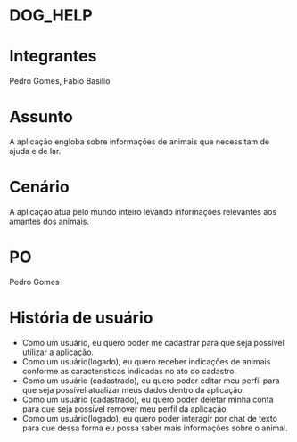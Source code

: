 # DOG_HELP

# Integrantes
Pedro Gomes, Fabio Basilio

# Assunto
A aplicação engloba sobre informações de animais que necessitam de ajuda e de lar.

# Cenário
A aplicação atua pelo mundo inteiro levando informações relevantes aos amantes dos animais.

# PO
Pedro Gomes
# História de usuário
- Como um  usuário, eu quero poder me cadastrar para que seja possível utilizar a aplicação.
- Como um usuário(logado), eu quero receber indicações de animais conforme as características indicadas no ato do cadastro.
- Como um usuário (cadastrado), eu quero poder editar meu perfil para que seja possível atualizar meus dados dentro da aplicação.
- Como um usuário (cadastrado), eu quero poder deletar minha conta para que seja possível remover meu perfil da aplicação.
- Como um usuário(logado), eu quero poder interagir por chat de texto para que dessa forma eu possa saber mais informações sobre o animal.
